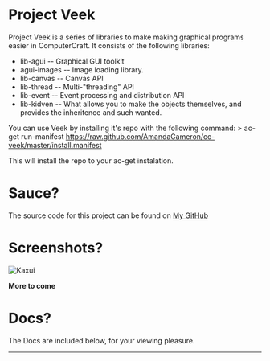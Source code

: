 Project Veek
============

Project Veek is a series of libraries to make making graphical programs easier
in ComputerCraft. It consists of the following libraries:

  * lib-agui -- Graphical GUI toolkit
  * agui-images -- Image loading library.
  * lib-canvas -- Canvas API
  * lib-thread -- Multi-"threading" API
  * lib-event -- Event processing and distribution API
  * lib-kidven -- What allows you to make the objects themselves, and provides the inheritence and such wanted.

You can use Veek by installing it's repo with the following command:
	> ac-get run-manifest https://raw.github.com/AmandaCameron/cc-veek/master/install.manifest

This will install the repo to your ac-get instalation.

Sauce?
======

The source code for this project can be found on [My GitHub](https://github.com/AmandaCameron/cc-veek)

Screenshots?
============

![Kaxui](http://amanda.darkdna.net/i/669df.png)

**More to come**

Docs?
=====

The Docs are included below, for your viewing pleasure.

----
